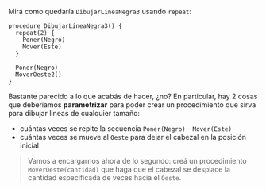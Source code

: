 Mirá como quedaría `DibujarLineaNegra3` usando `repeat`:

```puppet
procedure DibujarLineaNegra3() {
  repeat(2) {
    Poner(Negro)
    Mover(Este)
  }

  Poner(Negro)
  MoverOeste2()
}
```

Bastante parecido a lo que acabás de hacer, ¿no? En particular, hay 2 cosas que deberíamos **parametrizar** para poder crear un procedimiento que sirva para dibujar lineas de cualquier tamaño:

* cuántas veces se repite la secuencia `Poner(Negro)` - `Mover(Este)`
* cuántas veces se mueve al `Oeste` para dejar el cabezal en la posición inicial

> Vamos a encargarnos ahora de lo segundo: creá un procedimiento `MoverOeste(cantidad)` que haga que el cabezal se desplace la cantidad especificada de veces hacia el `Oeste`.
